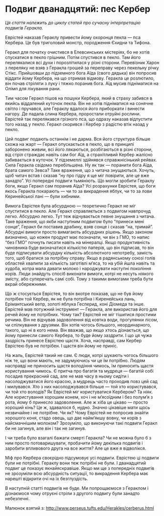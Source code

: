 # Подвиг дванадцятий: пес Кербер

_Ця стаття належить до циклу статей про сучасну інтерпретацію подвигів Геракла._

Еврістей наказав Гераклу привести йому охоронця пекла — пса Кербера. 
Це був триголовий монстр, породження Єхидни та Тифона.

Геракл для початку очистився в Елевсинських містеріях, бо не хотів спускатися в пекло грішним. 
Потім спустився в пекло. 
Там його перелякалися всі духи і порозлітилася у різні сторони. 
Перевізник Харон з переляку не взяв з Геракла грошей за переправу через пекельну річку Стікс. 
Прийшовши до підземного бога Аїда (свого дядька) він попросив віддати йому Кербера, на що отримав відмову. 
Геракла це розлютило, він почав стріляти з луку і тяжко поранив бога. 
Аїд мусив підніматися на Олімп для лікування рани.

Тим часом Геракл пішов на пошуки Кербера, який в страху забився в якийсь віддалений куточок пекла. 
Він не хотів підніматися на сонячне світло і пручався, але Гераклу вдалося його приборкати і винести нагору. 
Де падала слина Кербера, проростали отруйні рослини. 
Еврістей так перелякався грізного пса, що одразу наказав відпустити того назад у пекло. 
Геракл скорився і Кербер з радістю втік назад у пекло.

Цей подвиг подають останнім і не дарма. 
Вся його структура більше схожа на жарт — Геракл опускається в пекло, що в принципі заборонено живим, всі його лякаються, розбігаються в різні сторони, від стріл страждає навіть сам бог Аїд, а страхітливий Кербер жалісно забивається в куточок. 
У підземеллі здійнявся справжнісінький рейвах. 
Сила Геракла свідомо перебільшена. 
Ну як так — поранити бога Аїда, брата самого Зевса? Таке враження, що з читача знущаються. 
Хочуть, щоб читач встав і сказав “ну про гідру я ще міг повірити, але це вже занадто”. 
Усі попередні подвиги тьмяніють. 
Що могли зробити Гераклу боги, якщо Геракл сам поранив Аїда? Усі розрахунки Еврістея, що боги якось Геракла покарають — чи то за викрадення яблук, чи то за лови Керинейської лані — були хибними.

Вимога Еврістея була абсурдною — теоретично Геракл не міг спуститися в пекло. 
Але Геракл справляється з подвигом навпрочуд легко. 
Абсурдно легко. 
Тут теж відчувається певне знущання з читача. 
Таке враження, що якби наступним подвигом було “принеси мені сонце”, Геракл би поставив драбину, взяв сонце і сказав “на, тримай”. 
Абсурдні вимоги просто вимагають абсурдних рішень. 
Якщо законом визначено, що кожен продукт має позначати, чи він з ГМО, то напис “без ГМО” почнуть писати навіть на мінералці. 
Якщо продуктивність чиновника буде визначатися кількістю паперів, що він підписав, то він буде підписувати абсурдну кількість абсолютного непотребу, замість того, щоб братися за потрібну справу. 
Якщо в радянському союзі голів областей хвалили за кількість заготівлі м’яса, то на убій йшла навіть та худоба, котра мала давати молоко і народжувати наступні покоління корів. 
Люди знайдуть спосіб виконати вимоги, котрі не несуть ніякого змісту, або суперечать самі собі. 
Тому з такими вимогами треба бути вкрай обережними.

Що ж стосується Еврістея, то він вкотре показав, що не був йому потрібен той Кербер, як не була потрібна і Киренейська лань, Ерімантський вепр, золоті яблука Гесперид, коні Діомеда та інше. 
Еврістей мав потужний інструмент — Геракла, але використав його для речей йому не потрібних. 
Чому так? Еврістей не міг тішитися простими речима. 
Він не відчував задоволення від ковтка води, прогулянки лісом, чи спілкування з друзями. 
Він хотів чогось більшого, неординарного, такого, що ні в кого нема. 
Він вважав, що якщо хтось дізнається, що йому принесли самого Кербера, то буде йому заздрити. 
І що ця чужа заздрість принесе Еврістею щастя. 
Хоча, насправді, сам Кербер Еврістею був не потрібен. 
І щастя він йому не приніс.

На жаль, Еврістей такий не сам. 
Є люди, котрі шукають чогось більшого ніж те, що вони мають, не задумуючись чи це їм потрібно. 
Людям насправді не приносить щастя володіння чимось, їм приносить щастя користування чимось. 
Є притча про багатія та мудреця — багатій собі посадив прекрасний сад, але не мав часу в ньому сидіти і насолоджуватися його красою, а мудрець часто проходив повз цей сад і милувався. 
Хто з них насолоджувався більше — той хто користувався, чи той хто володів? Як Еврістей міг користуватися Кербером? Та ніяк. 
Але користування хорошим конем, хоч і не м’ясоїдним і без полум’я з рота, йому б принесло задоволення. 
Але ж хіба це цікаво — просто хороший кінь? Це ж, здавалося б, нудно. 
Значно цікавіше мати щось незвичайне і не потрібне. 
Чи як? Чому Еврістей не попросив знайти хорошого коня, стадо овець, що дає найм’якшу вовну, чи корів з найсмачнішим молоком? Зрозуміло, що виконуючи такі подвиги Геракл би не загинув, але він і так не загинув.

І чи треба було взагалі бажати смерті Геракла? Чи не можна було б з ним просто потоваришувати, пробачити йому декілька подвигів і заробити впливового друга на все життя? Але це вже я відволікся.

Міф про Кербера своєрідно підсумовує усі подвиги. 
Еврістею ці подвиги були не потрібні. 
Гераклу вони теж потрібні не були. 
І дванадцятий подвиг це показує якнайяскравіше. 
Якщо ми ще з попередніх подвигів не зрозуміли всю абсурдність ситуації, то викрадення Кербера має нарешті відкрити очі на їх безглуздість.

В наступній статті подвигів не буде. 
Ми попрощаємося з Гераклом і дізнаємося чому отруєні стріли з другого подвигу були занадто небезпечні.

Малюнок взятий з: http://www.perseus.tufts.edu/Herakles/cerberus.html